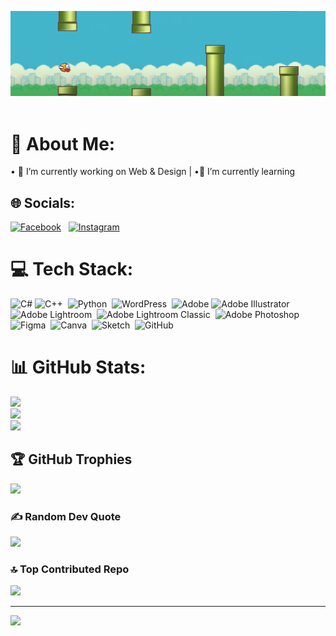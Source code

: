 
[![](flapp.png)](#)
‎ 
# 💫 About Me:
• 🔭 I’m currently working on Web & Design |  •🌱 I’m currently learning


## 🌐 Socials:
[![Facebook](https://img.shields.io/badge/Facebook-%231877F2.svg?logo=Facebook&logoColor=white)](https://www.facebook.com/share/1MMNwvG9xM/) ‎ ‎ [![Instagram](https://img.shields.io/badge/Instagram-%23E4405F.svg?logo=Instagram&logoColor=white)](https://instagram.com/alfaarros)

# 💻 Tech Stack:
![C#](https://img.shields.io/badge/c%23-%23239120.svg?style=for-the-badge&logo=csharp&logoColor=white)‎  ![C++](https://img.shields.io/badge/c++-%2300599C.svg?style=for-the-badge&logo=c%2B%2B&logoColor=white) ‎ ![Python](https://img.shields.io/badge/python-3670A0?style=for-the-badge&logo=python&logoColor=ffdd54) ‎ ![WordPress](https://img.shields.io/badge/WordPress-%23117AC9.svg?style=for-the-badge&logo=WordPress&logoColor=white) ‎ ![Adobe](https://img.shields.io/badge/adobe-%23FF0000.svg?style=for-the-badge&logo=adobe&logoColor=white) ![Adobe Illustrator](https://img.shields.io/badge/adobe%20illustrator-%23FF9A00.svg?style=for-the-badge&logo=adobe%20illustrator&logoColor=white) ![Adobe Lightroom](https://img.shields.io/badge/Adobe%20Lightroom-31A8FF.svg?style=for-the-badge&logo=Adobe%20Lightroom&logoColor=white) ‎ ![Adobe Lightroom Classic](https://img.shields.io/badge/Adobe%20Lightroom%20Classic-31A8FF.svg?style=for-the-badge&logo=Adobe%20Lightroom%20Classic&logoColor=white) ‎ ![Adobe Photoshop](https://img.shields.io/badge/adobe%20photoshop-%2331A8FF.svg?style=for-the-badge&logo=adobe%20photoshop&logoColor=white) ‎ ![Figma](https://img.shields.io/badge/figma-%23F24E1E.svg?style=for-the-badge&logo=figma&logoColor=white) ‎ ![Canva](https://img.shields.io/badge/Canva-%2300C4CC.svg?style=for-the-badge&logo=Canva&logoColor=white) ‎ ![Sketch](https://img.shields.io/badge/Sketch-FFB387?style=for-the-badge&logo=sketch&logoColor=black) ‎ ![GitHub](https://img.shields.io/badge/github-%23121011.svg?style=for-the-badge&logo=github&logoColor=white)
# 📊 GitHub Stats:
![](https://github-readme-stats.vercel.app/api?username=metamorphosisdev&theme=tokyonight&hide_border=false&include_all_commits=true&count_private=true)<br/>
![](https://nirzak-streak-stats.vercel.app/?user=metamorphosisdev&theme=tokyonight&hide_border=false)<br/>
![](https://github-readme-stats.vercel.app/api/top-langs/?username=metamorphosisdev&theme=tokyonight&hide_border=false&include_all_commits=true&count_private=true&layout=compact)

## 🏆 GitHub Trophies
![](https://github-profile-trophy.vercel.app/?username=metamorphosisdev&theme=radical&no-frame=true&no-bg=false&margin-w=4)

### ✍️ Random Dev Quote
![](https://quotes-github-readme.vercel.app/api?type=horizontal&theme=tokyonight)

### 🔝 Top Contributed Repo
![](https://github-contributor-stats.vercel.app/api?username=metamorphosisdev&limit=5&theme=tokyonight&combine_all_yearly_contributions=true)

---
[![](https://visitcount.itsvg.in/api?id=metamorphosisdev&icon=6&color=0)](https://visitcount.itsvg.in)

<!-- Proudly created with GPRM ( https://gprm.itsvg.in ) -->

